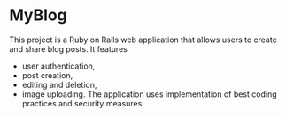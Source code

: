 # MyBlog

This project is a Ruby on Rails web application that allows users to create and share blog posts. 
It features
- user authentication, 
- post creation, 
- editing and deletion, 
- image uploading.
The application uses implementation of best coding practices and security measures.
